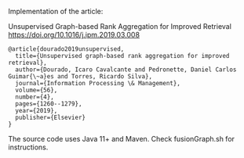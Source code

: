 Implementation of the article:

Unsupervised Graph-based Rank Aggregation for Improved Retrieval
https://doi.org/10.1016/j.ipm.2019.03.008

```
@article{dourado2019unsupervised,
  title={Unsupervised graph-based rank aggregation for improved retrieval},
  author={Dourado, Icaro Cavalcante and Pedronette, Daniel Carlos Guimar{\~a}es and Torres, Ricardo Silva},
  journal={Information Processing \& Management},
  volume={56},
  number={4},
  pages={1260--1279},
  year={2019},
  publisher={Elsevier}
}
```

The source code uses Java 11+ and Maven.
Check fusionGraph.sh for instructions.
